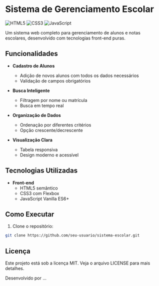# Sistema de Gerenciamento Escolar

![HTML5](https://img.shields.io/badge/HTML5-E34F26?style=for-the-badge&logo=html5&logoColor=white)
![CSS3](https://img.shields.io/badge/CSS3-1572B6?style=for-the-badge&logo=css3&logoColor=white)
![JavaScript](https://img.shields.io/badge/JavaScript-F7DF1E?style=for-the-badge&logo=javascript&logoColor=black)

Um sistema web completo para gerenciamento de alunos e notas escolares, desenvolvido com tecnologias front-end puras.

## Funcionalidades

- **Cadastro de Alunos**
  - Adição de novos alunos com todos os dados necessários
  - Validação de campos obrigatórios

- **Busca Inteligente**
  - Filtragem por nome ou matrícula
  - Busca em tempo real

- **Organização de Dados**
  - Ordenação por diferentes critérios
  - Opção crescente/decrescente

- **Visualização Clara**
  - Tabela responsiva
  - Design moderno e acessível

## Tecnologias Utilizadas

- **Front-end**
  - HTML5 semântico
  - CSS3 com Flexbox
  - JavaScript Vanilla ES6+

## Como Executar

1. Clone o repositório:
```bash
git clone https://github.com/seu-usuario/sistema-escolar.git
```

## Licença
Este projeto está sob a licença MIT. Veja o arquivo LICENSE para mais detalhes.


Desenvolvido por ...
